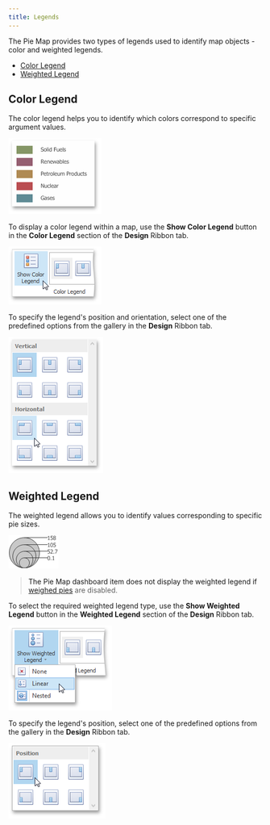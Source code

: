 ```yaml
---
title: Legends
---
```

The Pie Map provides two types of legends used to identify map objects - color and weighted legends.
* [Color Legend](#color)
* [Weighted Legend](#weighted)

## <a name="color"/>Color Legend
The color legend helps you to identify which colors correspond to specific argument values.

![PieMap_LegendExample](../../../../../images/Img126627.png)

To display a color legend within a map, use the **Show Color Legend** button in the **Color Legend** section of the **Design** Ribbon tab.

![ChoroplethMap_ShowLegend_Ribbon](../../../../../images/Img22233.png)

To specify the legend's position and orientation, select one of the predefined options from the gallery in the **Design** Ribbon tab.

![Map_LegendPosition_Ribbon](../../../../../images/Img22236.png)

## <a name="weighted"/>Weighted Legend
The weighted legend allows you to identify values corresponding to specific pie sizes.

![GeoPointMap_WeightedLegend](../../../../../images/Img23624.png)

> The Pie Map dashboard item does not display the weighted legend if [weighed pies](../../../../../../dashboard-for-desktop/articles/dashboard-designer/designing-dashboard-items/geo-point-maps/pie-map/pie-options.md) are disabled.

To select the required weighted legend type, use the **Show Weighted Legend** button in the **Weighted Legend** section of the **Design** Ribbon tab.

![ShowWeightedLegendRibbon](../../../../../images/Img23625.png)

To specify the legend's position, select one of the predefined options from the gallery in the **Design** Ribbon tab.

![WeightedLegendPosition_Ribbon](../../../../../images/Img23627.png)